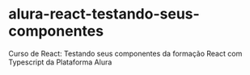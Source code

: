 # alura-react-testando-seus-componentes
Curso de React: Testando seus componentes da formação React com Typescript da Plataforma Alura
